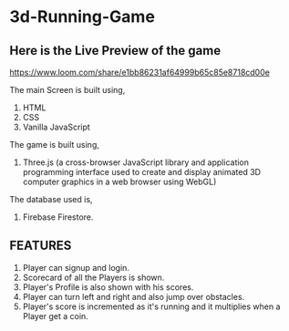 # 3d-Running-Game
## Here is the Live Preview of the game
https://www.loom.com/share/e1bb86231af64999b65c85e8718cd00e

The main Screen is built using, <br/>
1) HTML <br/>
2) CSS <br/>
3) Vanilla JavaScript <br/>
 
The game is built using, <br/>
1) Three.js (a cross-browser JavaScript library and application programming interface used to create and display animated 3D computer graphics in a web browser using WebGL)

The database used is, <br/>
1) Firebase Firestore.

## FEATURES <br/>

1) Player can signup and login. <br/>
2) Scorecard of all the Players is shown. <br/>
3) Player's Profile is also shown with his scores. <br/>
4) Player can turn left and right and also jump over obstacles. <br/>
5) Player's score is incremented as it's running and it multiplies when a Player get a coin. <br/>
